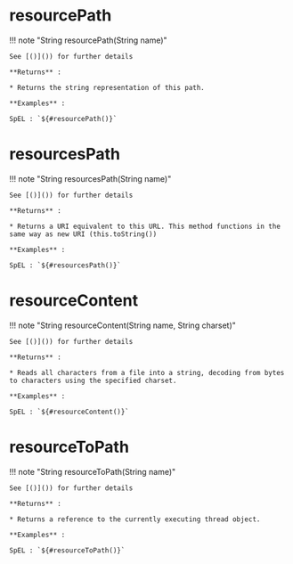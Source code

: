 # resourcePath

!!! note "String resourcePath(String name)"

    See [()]()) for further details

    **Returns** :

    * Returns the string representation of this path.

    **Examples** :

    SpEL : `${#resourcePath()}`

# resourcesPath

!!! note "String resourcesPath(String name)"

    See [()]()) for further details

    **Returns** :

    * Returns a URI equivalent to this URL. This method functions in the same way as new URI (this.toString())

    **Examples** :

    SpEL : `${#resourcesPath()}`

# resourceContent

!!! note "String resourceContent(String name, String charset)"
    
    See [()]()) for further details
    
    **Returns** :

    * Reads all characters from a file into a string, decoding from bytes to characters using the specified charset.

    **Examples** :

    SpEL : `${#resourceContent()}`

# resourceToPath

!!! note "String resourceToPath(String name)"

    See [()]()) for further details
    
    **Returns** :

    * Returns a reference to the currently executing thread object.

    **Examples** :

    SpEL : `${#resourceToPath()}`